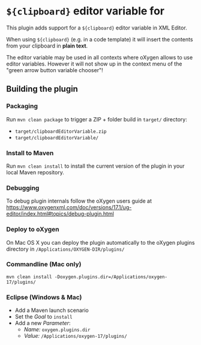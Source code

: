 `${clipboard}` editor variable for <oXygen/>
==========================================

This plugin adds support for a `${clipboard}` editor variable in <oXygen/> XML Editor.

When using `${clipboard}` (e.g. in a code template) it will insert the contents from your clipboard in **plain text**.

The editor variable may be used in all contexts where oXygen allows to use editor variables.
However it will not show up in the context menu of the "green arrow button variable chooser"!


Building the plugin
-------------------

### Packaging

Run `mvn clean package` to trigger a ZIP + folder build in `target/` directory:

* `target/clipboardEditorVariable.zip`
* `target/clipboardEditorVariable/`

### Install to Maven

Run `mvn clean install` to install the current version of the plugin in your local Maven repository.

### Debugging

To debug plugin internals follow the oXygen users guide at https://www.oxygenxml.com/doc/versions/17.1/ug-editor/index.html#topics/debug-plugin.html

### Deploy to oXygen

On Mac OS X you can deploy the plugin automatically to the oXygen plugins directory in `/Applications/OXYGEN-DIR/plugins/`

### Commandline (Mac only)
`mvn clean install -Doxygen.plugins.dir=/Applications/oxygen-17/plugins/`

### Eclipse (Windows & Mac)
* Add a Maven launch scenario
* Set the _Goal_ to `install`
* Add a new _Parameter_:
  * _Name:_ `oxygen.plugins.dir`
  * _Value:_ `/Applications/oxygen-17/plugins/`